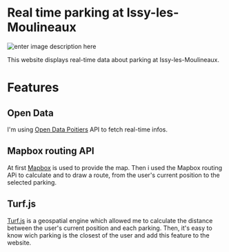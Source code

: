 # Real time parking at Issy-les-Moulineaux

![enter image description here](https://www.antoineparat.com/img/parking.png)

This website displays real-time data about parking at Issy-les-Moulineaux.

# Features

## Open Data

I'm using [Open Data Poitiers](https://data.opendatasoft.com/explore/dataset/park-indigo-disponibilite-temps-reel%40issy-les-moulineaux/api/?flg=fr&sort=value_free_spots) API to fetch real-time infos.

## Mapbox routing API

At first [Mapbox](https://www.mapbox.com/) is used to provide the map.
Then i used the Mapbox routing APi to calculate and to draw a route, from the user's current position to the selected parking.


## Turf.js

[Turf.js](https://turfjs.org/) is a geospatial engine which allowed me to calculate the distance between the user's current position and each parking. Then, it's easy to know wich parking is the closest of the user and add this feature to the website. 
